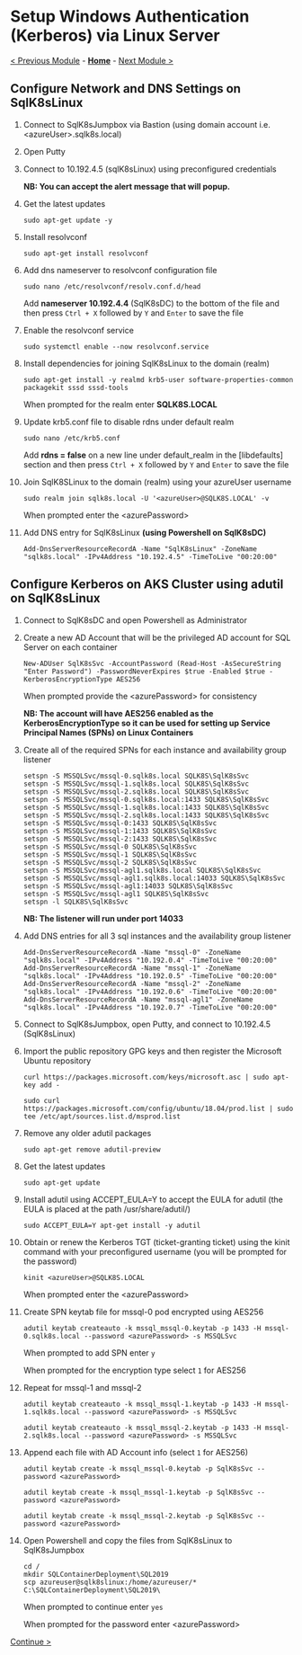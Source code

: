 # Setup Windows Authentication (Kerberos) via Linux Server

[< Previous Module](../modules/setup.md) - **[Home](../)** - [Next Module >](../modules/sql.md)

## Configure Network and DNS Settings on SqlK8sLinux

1. Connect to SqlK8sJumpbox via Bastion (using domain account i.e. \<azureUser\>.sqlk8s.local)

2. Open Putty

3. Connect to 10.192.4.5 (sqlK8sLinux) using preconfigured credentials

    **NB: You can accept the alert message that will popup.**

4. Get the latest updates

    ```text
    sudo apt-get update -y
    ```

5. Install resolvconf

    ```text
    sudo apt-get install resolvconf
    ```

6. Add dns nameserver to resolvconf configuration file

    ```text
    sudo nano /etc/resolvconf/resolv.conf.d/head
    ```

    Add **nameserver 10.192.4.4** (SqlK8sDC) to the bottom of the file and then press `Ctrl + X` followed by `Y` and `Enter` to save the file

7. Enable the resolvconf service

    ```text
    sudo systemctl enable --now resolvconf.service
    ```

8. Install dependencies for joining SqlK8sLinux to the domain (realm)

    ```text
    sudo apt-get install -y realmd krb5-user software-properties-common packagekit sssd sssd-tools
    ```

    When prompted for the realm enter **SQLK8S.LOCAL**

9. Update krb5.conf file to disable rdns under default realm

    ```text
    sudo nano /etc/krb5.conf
    ```

    Add **rdns = false** on a new line under default_realm in the \[libdefaults\] section and then press `Ctrl + X` followed by `Y` and `Enter` to save the file

10. Join SqlK8SLinux to the domain (realm) using your azureUser username

    ```text
    sudo realm join sqlk8s.local -U '<azureUser>@SQLK8S.LOCAL' -v
    ```

    When prompted enter the \<azurePassword\>    


11. Add DNS entry for SqlK8sLinux **(using Powershell on SqlK8sDC)**

    ```text
    Add-DnsServerResourceRecordA -Name "SqlK8sLinux" -ZoneName "sqlk8s.local" -IPv4Address "10.192.4.5" -TimeToLive "00:20:00"
    ```

## Configure Kerberos on AKS Cluster using adutil on SqlK8sLinux

1. Connect to SqlK8sDC and open Powershell as Administrator

2. Create a new AD Account that will be the privileged AD account for SQL Server on each container

    ```text
    New-ADUser SqlK8sSvc -AccountPassword (Read-Host -AsSecureString "Enter Password") -PasswordNeverExpires $true -Enabled $true -KerberosEncryptionType AES256
    ```

    When prompted provide the \<azurePassword\> for consistency

    **NB: The account will have AES256 enabled as the KerberosEncryptionType so it can be used for setting up Service Principal Names (SPNs) on Linux Containers**
    
3. Create all of the required SPNs for each instance and availability group listener

    ```text
    setspn -S MSSQLSvc/mssql-0.sqlk8s.local SQLK8S\SqlK8sSvc
    setspn -S MSSQLSvc/mssql-1.sqlk8s.local SQLK8S\SqlK8sSvc
    setspn -S MSSQLSvc/mssql-2.sqlk8s.local SQLK8S\SqlK8sSvc
    setspn -S MSSQLSvc/mssql-0.sqlk8s.local:1433 SQLK8S\SqlK8sSvc
    setspn -S MSSQLSvc/mssql-1.sqlk8s.local:1433 SQLK8S\SqlK8sSvc
    setspn -S MSSQLSvc/mssql-2.sqlk8s.local:1433 SQLK8S\SqlK8sSvc
    setspn -S MSSQLSvc/mssql-0:1433 SQLK8S\SqlK8sSvc
    setspn -S MSSQLSvc/mssql-1:1433 SQLK8S\SqlK8sSvc
    setspn -S MSSQLSvc/mssql-2:1433 SQLK8S\SqlK8sSvc
    setspn -S MSSQLSvc/mssql-0 SQLK8S\SqlK8sSvc
    setspn -S MSSQLSvc/mssql-1 SQLK8S\SqlK8sSvc
    setspn -S MSSQLSvc/mssql-2 SQLK8S\SqlK8sSvc
    setspn -S MSSQLSvc/mssql-agl1.sqlk8s.local SQLK8S\SqlK8sSvc
    setspn -S MSSQLSvc/mssql-agl1.sqlk8s.local:14033 SQLK8S\SqlK8sSvc
    setspn -S MSSQLSvc/mssql-agl1:14033 SQLK8S\SqlK8sSvc
    setspn -S MSSQLSvc/mssql-agl1 SQLK8S\SqlK8sSvc
    setspn -l SQLK8S\SqlK8sSvc
    ```

    **NB: The listener will run under port 14033**

4. Add DNS entries for all 3 sql instances and the availability group listener

    ```text
    Add-DnsServerResourceRecordA -Name "mssql-0" -ZoneName "sqlk8s.local" -IPv4Address "10.192.0.4" -TimeToLive "00:20:00"
    Add-DnsServerResourceRecordA -Name "mssql-1" -ZoneName "sqlk8s.local" -IPv4Address "10.192.0.5" -TimeToLive "00:20:00"
    Add-DnsServerResourceRecordA -Name "mssql-2" -ZoneName "sqlk8s.local" -IPv4Address "10.192.0.6" -TimeToLive "00:20:00"
    Add-DnsServerResourceRecordA -Name "mssql-agl1" -ZoneName "sqlk8s.local" -IPv4Address "10.192.0.7" -TimeToLive "00:20:00"
    ```

5. Connect to SqlK8sJumpbox, open Putty, and connect to 10.192.4.5 (SqlK8sLinux)

6. Import the public repository GPG keys and then register the Microsoft Ubuntu repository

    ```text
    curl https://packages.microsoft.com/keys/microsoft.asc | sudo apt-key add -
    ```

    ```text
    sudo curl https://packages.microsoft.com/config/ubuntu/18.04/prod.list | sudo tee /etc/apt/sources.list.d/msprod.list
    ```

7. Remove any older adutil packages

    ```text
    sudo apt-get remove adutil-preview
    ```

8. Get the latest updates

    ```text
    sudo apt-get update
    ```

9. Install adutil using ACCEPT_EULA=Y to accept the EULA for adutil (the EULA is placed at the path /usr/share/adutil/)

    ```text
    sudo ACCEPT_EULA=Y apt-get install -y adutil
    ```

10. Obtain or renew the Kerberos TGT (ticket-granting ticket) using the kinit command with your preconfigured username (you will be prompted for the password)

    ```text
    kinit <azureUser>@SQLK8S.LOCAL
    ```

    When prompted enter the \<azurePassword\>

11. Create SPN keytab file for mssql-0 pod encrypted using AES256

    ```text
    adutil keytab createauto -k mssql_mssql-0.keytab -p 1433 -H mssql-0.sqlk8s.local --password <azurePassword> -s MSSQLSvc
    ```
    When prompted to add SPN enter `y`

    When prompted for the encryption type select `1` for AES256

12. Repeat for mssql-1 and mssql-2

    ```text
    adutil keytab createauto -k mssql_mssql-1.keytab -p 1433 -H mssql-1.sqlk8s.local --password <azurePassword> -s MSSQLSvc
    ```

    ```text
    adutil keytab createauto -k mssql_mssql-2.keytab -p 1433 -H mssql-2.sqlk8s.local --password <azurePassword> -s MSSQLSvc
    ```

13. Append each file with AD Account info (select `1` for AES256)

    ```text
    adutil keytab create -k mssql_mssql-0.keytab -p SqlK8sSvc --password <azurePassword>
    ```

    ```text
    adutil keytab create -k mssql_mssql-1.keytab -p SqlK8sSvc --password <azurePassword>
    ```

    ```text
    adutil keytab create -k mssql_mssql-2.keytab -p SqlK8sSvc --password <azurePassword>
    ```

14. Open Powershell and copy the files from SqlK8sLinux to SqlK8sJumpbox

    ```text
    cd /
    mkdir SQLContainerDeployment\SQL2019
    scp azureuser@sqlk8slinux:/home/azureuser/* C:\SQLContainerDeployment\SQL2019\
    ```

    When prompted to continue enter `yes`

    When prompted for the password enter \<azurePassword\>

[Continue >](../modules/sql.md)
